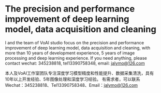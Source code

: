 # The precision and performance improvement of deep learning model, data acquisition and cleaning
I and the team of VoAI studio focus on the precision and performance improvement of deep learning model, data acquisition and cleaning, with more than 10 years of development experience, 5 years of image processing and deep learning experience. If you need anything, please contact wechat: 345238818, tel13390758348, email: jalymo@126.com

本人及VoAI工作室团队专注深度学习模型精度和性能提升、数据采集清洗，具有10年以上开发经验、5年图像处理和深度学习经验。 有需求者，可以联系Wechat：345238818、Tel13390758348、Email：jalymo@126.com
